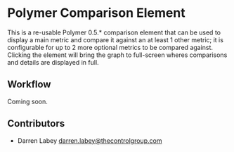 # Polymer Comparison Element

This is a re-usable Polymer 0.5.* comparison element that can be used to display a main metric and compare it against 
an at least 1 other metric; it is configurable for up to 2 more optional metrics to be compared against. Clicking the
element will bring the graph to full-screen wheres comparisons and details are displayed in full.

## Workflow

Coming soon.

## Contributors

* Darren Labey <darren.labey@thecontrolgroup.com>